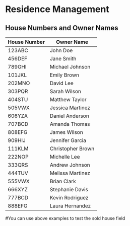 # Residence Management

## House Numbers and Owner Names

| House Number | Owner Name        |
|--------------|-------------------|
| 123ABC       | John Doe          |
| 456DEF       | Jane Smith        |
| 789GHI       | Michael Johnson   |
| 101JKL       | Emily Brown       |
| 202MNO       | David Lee         |
| 303PQR       | Sarah Wilson      |
| 404STU       | Matthew Taylor    |
| 505VWX       | Jessica Martinez  |
| 606YZA       | Daniel Anderson   |
| 707BCD       | Amanda Thomas     |
| 808EFG       | James Wilson      |
| 909HIJ       | Jennifer Garcia   |
| 111KLM       | Christopher Brown |
| 222NOP       | Michelle Lee      |
| 333QRS       | Andrew Johnson    |
| 444TUV       | Melissa Martinez  |
| 555VWX       | Brian Clark       |
| 666XYZ       | Stephanie Davis   |
| 777BCD       | Kevin Rodriguez   |
| 888EFG       | Laura Hernandez   |

#You can use above examples to test the sold house field
